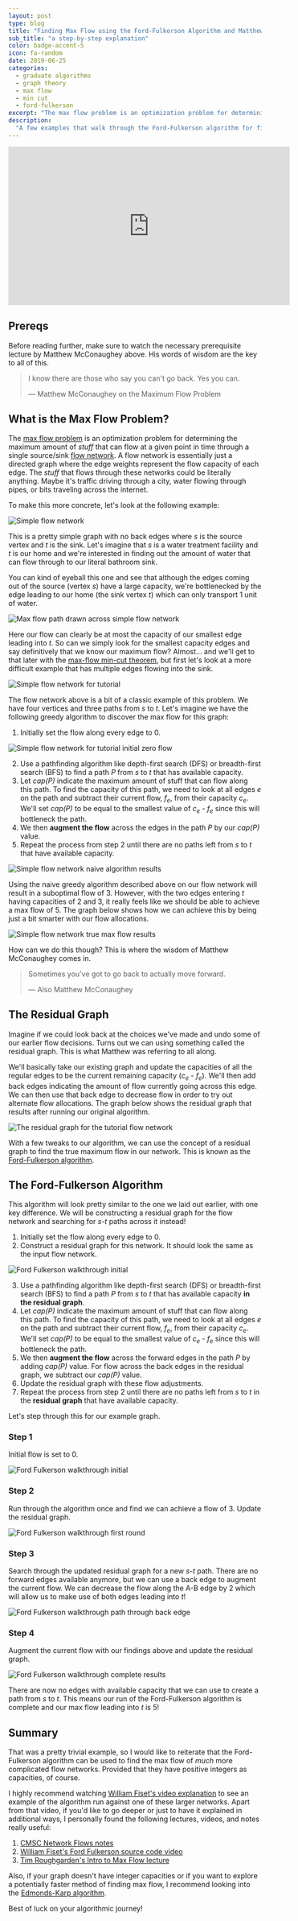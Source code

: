 ```yaml
---
layout: post
type: blog
title: "Finding Max Flow using the Ford-Fulkerson Algorithm and Matthew McConaughey"
sub_title: "a step-by-step explanation"
color: badge-accent-5
icon: fa-random
date: 2019-06-25
categories:
  - graduate algorithms
  - graph theory
  - max flow
  - min cut
  - ford-fulkerson
excerpt: "The max flow problem is an optimization problem for determining the maximum amount of 'stuff' that can flow at a given point in time through a single source/sink flow network. A flow network is essentially just a directed graph where the edge weights represent the flow capacity of each edge. The 'stuff' that flows through these networks could be literally anything. Maybe it's traffic driving through a city, water flowing through pipes, or bits traveling across the information superhighway. This post walks through how to use the Ford-Fulkerson to determine the max flow of a network."
description:
  "A few examples that walk through the Ford-Fulkerson algorithm for finding Max Flow through a flow network graph. Now including the wise words of Matthew McConaughey."
---
```


<div class="video-wrapper">
<iframe width="560" height="315" src="https://www.youtube-nocookie.com/embed/aq5ecBaOb6Y" frameborder="0" allow="accelerometer; autoplay; encrypted-media; gyroscope; picture-in-picture" allowfullscreen></iframe>
</div>

## Prereqs

Before reading further, make sure to watch the necessary prerequisite lecture by Matthew McConaughey above. His words of wisdom are the key to all of this.

<blockquote class="big-quote">
  <p class="quotation">
  I know there are those who say you can't go back. Yes you can.
  </p>
  <span>— Matthew McConaughey on the Maximum Flow Problem</span>
</blockquote>

## What is the Max Flow Problem?

The [max flow problem](https://en.wikipedia.org/wiki/Maximum_flow_problem) is an optimization problem for determining the maximum amount of _stuff_ that can flow at a given point in time through a single source/sink [flow network](https://en.wikipedia.org/wiki/Flow_network). A flow network is essentially just a directed graph where the edge weights represent the flow capacity of each edge. The _stuff_ that flows through these networks could be literally anything. Maybe it's traffic driving through a city, water flowing through pipes, or bits traveling across the internet.

To make this more concrete, let's look at the following example:

<div>
<img class="image-frame" src="https://images.downey.io/max-flow/max-flow-1.png" alt="Simple flow network">
</div>

This is a pretty simple graph with no back edges where _s_ is the source vertex and _t_ is the sink. Let's imagine that _s_ is a water treatment facility and _t_ is our home and we're interested in finding out the amount of water that can flow through to our literal bathroom sink.

You can kind of eyeball this one and see that although the edges coming out of the source (vertex _s_) have a large capacity, we're bottlenecked by the edge leading to our home (the sink vertex _t_) which can only transport 1 unit of water.

<div>
<img class="image-frame" src="https://images.downey.io/max-flow/max-flow-2.png" alt="Max flow path drawn across simple flow network">
</div>

Here our flow can clearly be at most the capacity of our smallest edge leading into _t_. So can we simply look for the smallest capacity edges and say definitively that we know our maximum flow? Almost... and we'll get to that later with the [max-flow min-cut theorem](https://en.wikipedia.org/wiki/Max-flow_min-cut_theorem), but first let's look at a more difficult example that has multiple edges flowing into the sink.

<div>
<img class="image-frame" src="https://images.downey.io/max-flow/max-flow-3.png" alt="Simple flow network for tutorial">
</div>

The flow network above is a bit of a classic example of this problem. We have four vertices and three paths from _s_ to _t_. Let's imagine we have the following greedy algorithm to discover the max flow for this graph:

1. Initially set the flow along every edge to 0.

<div>
<img class="image-frame" src="https://images.downey.io/max-flow/max-flow-4.png" alt="Simple flow network for tutorial initial zero flow">
</div>

2. Use a pathfinding algorithm like depth-first search (DFS) or breadth-first search (BFS) to find a path _P_ from _s_ to _t_ that has available capacity.
3. Let _cap(P)_ indicate the maximum amount of stuff that can flow along this path. To find the capacity of this path, we need to look at all edges _e_ on the path and subtract their current flow, _f<sub>e</sub>_, from their capacity _c<sub>e</sub>_. We'll set _cap(P)_ to be equal to the smallest value of _c<sub>e</sub>_ - _f<sub>e</sub>_ since this will bottleneck the path.
4. We then **augment the flow** across the edges in the path _P_ by our _cap(P)_ value.
5. Repeat the process from step 2 until there are no paths left from _s_ to _t_ that have available capacity.

<div>
<img class="image-frame" src="https://images.downey.io/max-flow/max-flow-5.png" alt="Simple flow network naive algorithm results">
</div>

Using the naive greedy algorithm described above on our flow network will result in a suboptimal flow of 3. However, with the two edges entering _t_ having capacities of 2 and 3, it really feels like we should be able to achieve a max flow of 5. The graph below shows how we can achieve this by being just a bit smarter with our flow allocations.

<div>
<img class="image-frame" src="https://images.downey.io/max-flow/max-flow-6.png" alt="Simple flow network true max flow results">
</div>

How can we do this though? This is where the wisdom of Matthew McConaughey comes in.

<blockquote class="big-quote">
  <p class="quotation">
  Sometimes you've got to go back to actually move forward.
  </p>
  <span>— Also Matthew McConaughey</span>
</blockquote>

## The Residual Graph

Imagine if we could look back at the choices we've made and undo some of our earlier flow decisions. Turns out we can using something called the residual graph. This is what Matthew was referring to all along.

We'll basically take our existing graph and update the capacities of all the regular edges to be the current remaining capacity (_c<sub>e</sub>_ - _f<sub>e</sub>_). We'll then add back edges indicating the amount of flow currently going across this edge. We can then use that back edge to decrease flow in order to try out alternate flow allocations. The graph below shows the residual graph that results after running our original algorithm.

<div>
<img class="image-frame" src="https://images.downey.io/max-flow/max-flow-7.png" alt="The residual graph for the tutorial flow network">
</div>

With a few tweaks to our algorithm, we can use the concept of a residual graph to find the true maximum flow in our network. This is known as the [Ford-Fulkerson algorithm](https://en.wikipedia.org/wiki/Ford%E2%80%93Fulkerson_algorithm).

## The Ford-Fulkerson Algorithm
This algorithm will look pretty similar to the one we laid out earlier, with one key difference. We will be constructing a residual graph for the flow network and searching for _s-t_ paths across it instead!

1. Initially set the flow along every edge to 0.
2. Construct a residual graph for this network. It should look the same as the input flow network.

<div>
<img class="image-frame" src="https://images.downey.io/max-flow/max-flow-8.png" alt="Ford Fulkerson walkthrough initial">
</div>

3. Use a pathfinding algorithm like depth-first search (DFS) or breadth-first search (BFS) to find a path _P_ from _s_ to _t_ that has available capacity **in the residual graph**.
4. Let _cap(P)_ indicate the maximum amount of stuff that can flow along this path. To find the capacity of this path, we need to look at all edges _e_ on the path and subtract their current flow, _f<sub>e</sub>_, from their capacity _c<sub>e</sub>_. We'll set _cap(P)_ to be equal to the smallest value of _c<sub>e</sub>_ - _f<sub>e</sub>_ since this will bottleneck the path.
5. We then **augment the flow** across the forward edges in the path _P_ by adding _cap(P)_ value. For flow across the back edges in the residual graph, we subtract our _cap(P)_ value.
6. Update the residual graph with these flow adjustments.
7. Repeat the process from step 2 until there are no paths left from _s_ to _t_ in the **residual graph** that have available capacity.

Let's step through this for our example graph.

### Step 1
Initial flow is set to 0.

<div>
<img class="image-frame" src="https://images.downey.io/max-flow/max-flow-8.png" alt="Ford Fulkerson walkthrough initial">
</div>

### Step 2
Run through the algorithm once and find we can achieve a flow of 3. Update the residual graph.

<div>
<img class="image-frame" src="https://images.downey.io/max-flow/max-flow-9.png" alt="Ford Fulkerson walkthrough first round">
</div>

### Step 3
Search through the updated residual graph for a new _s-t_ path. There are no forward edges available anymore, but we can use a back edge to augment the current flow. We can decrease the flow along the A-B edge by 2 which will allow us to make use of both edges leading into _t_!

<div>
<img class="image-frame" src="https://images.downey.io/max-flow/max-flow-10.png" alt="Ford Fulkerson walkthrough path through back edge">
</div>

### Step 4
Augment the current flow with our findings above and update the residual graph.

<div>
<img class="image-frame" src="https://images.downey.io/max-flow/max-flow-11.png" alt="Ford Fulkerson walkthrough complete results">
</div>

There are now no edges with available capacity that we can use to create a path from _s_ to _t_. This means our run of the Ford-Fulkerson algorithm is complete and our max flow leading into _t_ is 5!

## Summary
That was a pretty trivial example, so I would like to reiterate that the Ford-Fulkerson algorithm can be used to find the max flow of _much_ more complicated flow networks. Provided that they have positive integers as capacities, of course.

I highly recommend watching [William Fiset's video explanation](https://www.youtube.com/watch?v=LdOnanfc5TM) to see an example of the algorithm run against one of these larger networks. Apart from that video, if you'd like to go deeper or just to have it explained in additional ways, I personally found the following lectures, videos, and notes really useful:

1. [CMSC Network Flows notes](https://www.cs.cmu.edu/~ckingsf/bioinfo-lectures/netflow.pdf)
2. [William Fiset's Ford Fulkerson source code video](https://www.youtube.com/watch?v=Xu8jjJnwvxE)
3. [Tim Roughgarden's Intro to Max Flow lecture](https://www.youtube.com/watch?v=dorq_YA6plQ)

Also, if your graph doesn't have integer capacities or if you want to explore a potentially faster method of finding max flow, I recommend looking into the [Edmonds-Karp algorithm](https://www.youtube.com/watch?v=OViaWp9Q-Oc).

Best of luck on your algorithmic journey!
